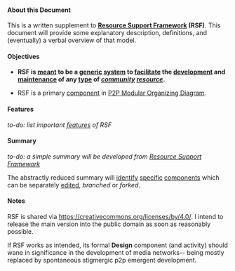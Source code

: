 #### About this Document

This is a written supplement to **[Resource Support Framework](https://docs.google.com/drawings/d/1frX5ay_adnhdmaSbqCr-Z63_f1o7xyZN4e8IdI2hcts/edit?usp=sharing) (RSF)**. This document will provide some explanatory description, definitions, and (eventually) a verbal overview of that model.

#### Objectives

* **RSF is [meant](https://github.com/gcassel/Modular-Organization-Terminology/blob/master/terms/goal.md) to be a [generic](https://github.com/gcassel/Modular-Organization-Terminology/blob/master/terms/generic.md) [system](https://github.com/gcassel/Modular-Organization-Terminology/blob/master/terms/system.md) to [facilitate](https://github.com/gcassel/Modular-Organization-Terminology/blob/master/terms/facilitation.md) the [development](https://github.com/gcassel/Modular-Organization-Terminology/blob/master/terms/develop.md) and [maintenance](https://github.com/gcassel/Modular-Organization-Terminology/blob/master/terms/maintain.md) of any [type](https://github.com/gcassel/Modular-Organization-Terminology/blob/master/terms/type.md) of *[community](https://github.com/gcassel/Modular-Organization-Terminology/blob/master/terms/community.md) [resource](https://github.com/gcassel/Modular-Organization-Terminology/blob/master/terms/resource.md)*.**

* RSF is a primary [component](https://github.com/gcassel/Modular-Organization-Terminology/blob/master/terms/component.md) in [P2P Modular Organizing Diagram](https://github.com/gcassel/Models/blob/master/p2p-modular-organizing-framework.md).

#### Features

*to-do: list important [features](https://github.com/gcassel/Modular-Organization-Terminology/blob/master/terms/feature.md) of RSF*

#### Summary

*to-do: a simple summary will be developed from [Resource Support Framework](https://docs.google.com/drawings/d/1frX5ay_adnhdmaSbqCr-Z63_f1o7xyZN4e8IdI2hcts/edit?usp=sharing)*

The abstractly reduced summary will [identify](https://github.com/gcassel/Modular-Organization-Terminology/blob/master/terms/identify.md) [specific](https://github.com/gcassel/Modular-Organization-Terminology/blob/master/terms/specific.md) [components](https://github.com/gcassel/Modular-Organization-Terminology/blob/master/terms/component.md) which can be separately [edited](https://github.com/gcassel/Modular-Organization-Terminology/blob/master/terms/edit.md), *branched* or *forked*.

#### Notes

RSF is shared via https://creativecommons.org/licenses/by/4.0/.   I intend to release the main version into the public domain as soon as reasonably possible.

If RSF works as intended, its formal **Design** component (and activity) should wane in significance in the development of media networks-- being mostly replaced by spontaneous stigmergic p2p emergent development. 
